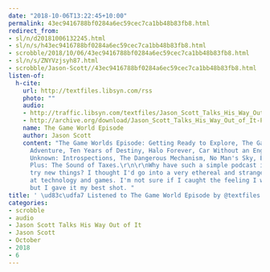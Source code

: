 ```yaml
---
date: "2018-10-06T13:22:45+10:00"
permalink: 43ec9416788bf0284a6ec59cec7ca1bb48b83fb8.html
redirect_from:
- sl/n/d20181006132245.html
- sl/n/s/h43ec9416788bf0284a6ec59cec7ca1bb48b83fb8.html
- scrobble/2018/10/06/43ec9416788bf0284a6ec59cec7ca1bb48b83fb8.html
- sl/n/s/ZNYVzjsyh87.html
- scrobble/Jason-Scott//43ec9416788bf0284a6ec59cec7ca1bb48b83fb8.html
listen-of:
  h-cite:
    url: http://textfiles.libsyn.com/rss
    photo: ""
    audio:
    - http://traffic.libsyn.com/textfiles/Jason_Scott_Talks_His_Way_Out_of_It_-_Episode_37.mp3?dest-id=574323
    - http://archive.org/download/Jason_Scott_Talks_His_Way_Out_of_It-Podcast-by-Jason_Scott/The_Game_World_Episode.mp3
    name: The Game World Episode
    author: Jason Scott
    content: "The Game Worlds Episode: Getting Ready to Explore, The Games I Love,
      Adventure, Ten Years of Destiny, Halo Forever, Car Without an Engine, Player
      Unknown: Introspections, The Dangerous Mechanism, No Man's Sky, Exploring Forever.
      Plus: The Sound of Taxes.\r\n\r\nWhy have such a simple podcast if you can't
      try new things? I thought I'd go into a very ethereal and strange way of looking
      at technology and games. I'm not sure if I caught the feeling I wanted to give,
      but I gave it my best shot. "
title: ' \ud83c\udfa7 Listened to The Game World Episode by @textfiles From #JasonScottTalksHisWayOutofIt'
categories:
- scrobble
- audio
- Jason Scott Talks His Way Out of It
- Jason Scott
- October
- 2018
- 6
---
```

